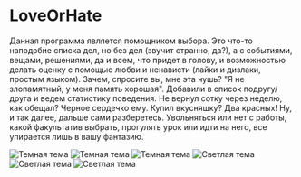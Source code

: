 # LoveOrHate
Данная программа является помощником выбора. Это что-то наподобие списка дел, но без дел (звучит странно, да?), а с событиями, вещами, решениями, да и всем, что придет в голову, и возможностью делать оценку с помощью любви и ненависти (лайки и дизлаки, простым языком). Зачем, спросите вы, мне эта чушь? "Я не злопамятный, у меня память хорошая". Добавили в список подругу/друга и ведем статистику поведения. Не вернул сотку через неделю, как обещал? Черное сердечко ему. Купил вкусняшку? Два красных! Ну, и так далее, дальше сами разберетесь. Увольняться или нет с работы, какой факультатив выбрать, прогулять урок или идти на него, все упирается лишь в вашу фантазию.

![Темная тема](http://bleysus.com/mobile/loveorhate/images/screen1_b.png) ![Темная тема](http://bleysus.com/mobile/loveorhate/images/screen2_b.png) ![Темная тема](http://bleysus.com/mobile/loveorhate/images/screen3_b.png) ![Светлая тема](http://bleysus.com/mobile/loveorhate/images/screen1_w.png) ![Светлая тема](http://bleysus.com/mobile/loveorhate/images/screen2_w.png) ![Светлая тема](http://bleysus.com/mobile/loveorhate/images/screen3_w.png)
